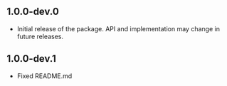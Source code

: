 ## 1.0.0-dev.0
* Initial release of the package. API and implementation may change in future releases.

## 1.0.0-dev.1
* Fixed README.md
